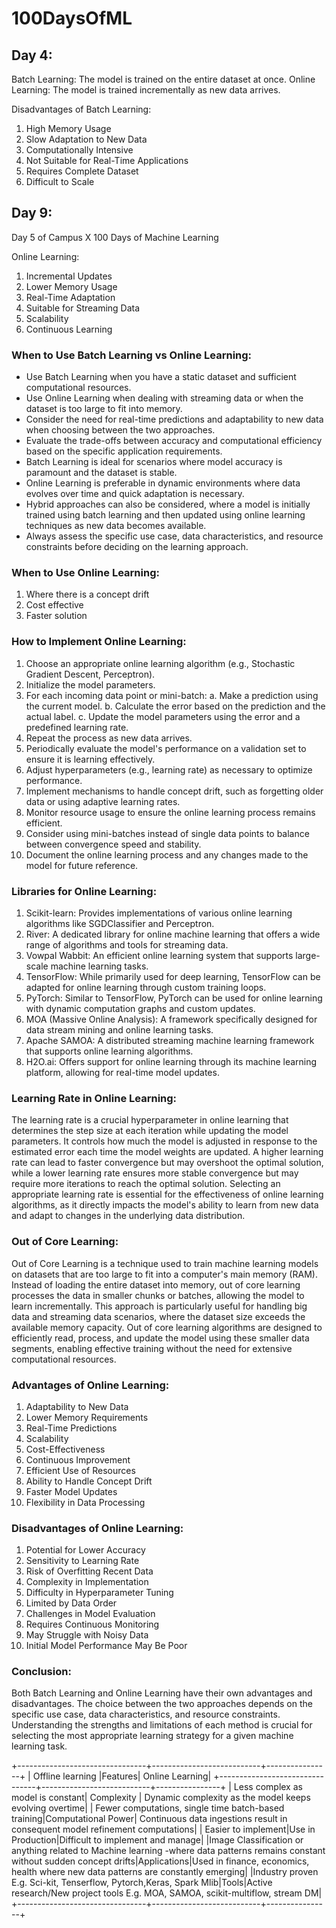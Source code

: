 # 100DaysOfML

## Day 4:
Batch Learning: The model is trained on the entire dataset at once.
Online Learning: The model is trained incrementally as new data arrives.

Disadvantages of Batch Learning:
1. High Memory Usage
2. Slow Adaptation to New Data
3. Computationally Intensive
4. Not Suitable for Real-Time Applications
5. Requires Complete Dataset
6. Difficult to Scale

## Day 9:
Day 5 of Campus X 100 Days of Machine Learning

Online Learning:
1. Incremental Updates
2. Lower Memory Usage
3. Real-Time Adaptation
4. Suitable for Streaming Data
5. Scalability
6. Continuous Learning

### When to Use Batch Learning vs Online Learning:
- Use Batch Learning when you have a static dataset and sufficient computational resources.
- Use Online Learning when dealing with streaming data or when the dataset is too large to fit into memory.
- Consider the need for real-time predictions and adaptability to new data when choosing between the two approaches.
- Evaluate the trade-offs between accuracy and computational efficiency based on the specific application requirements.
- Batch Learning is ideal for scenarios where model accuracy is paramount and the dataset is stable.
- Online Learning is preferable in dynamic environments where data evolves over time and quick adaptation is necessary.
- Hybrid approaches can also be considered, where a model is initially trained using batch learning and then updated using online learning techniques as new data becomes available.
- Always assess the specific use case, data characteristics, and resource constraints before deciding on the learning approach.

### When to Use Online Learning:
1. Where there is a concept drift
2. Cost effective
3. Faster solution

### How to Implement Online Learning:
1. Choose an appropriate online learning algorithm (e.g., Stochastic Gradient Descent, Perceptron).
2. Initialize the model parameters.
3. For each incoming data point or mini-batch:
   a. Make a prediction using the current model.
   b. Calculate the error based on the prediction and the actual label.
   c. Update the model parameters using the error and a predefined learning rate.
4. Repeat the process as new data arrives.
5. Periodically evaluate the model's performance on a validation set to ensure it is learning effectively.
6. Adjust hyperparameters (e.g., learning rate) as necessary to optimize performance.   
7. Implement mechanisms to handle concept drift, such as forgetting older data or using adaptive learning rates.
8. Monitor resource usage to ensure the online learning process remains efficient.
9. Consider using mini-batches instead of single data points to balance between convergence speed and stability.
10. Document the online learning process and any changes made to the model for future reference.

### Libraries for Online Learning:
1. Scikit-learn: Provides implementations of various online learning algorithms like SGDClassifier and Perceptron.
2. River: A dedicated library for online machine learning that offers a wide range of algorithms and tools for streaming data.
3. Vowpal Wabbit: An efficient online learning system that supports large-scale machine learning tasks.
4. TensorFlow: While primarily used for deep learning, TensorFlow can be adapted for online learning through custom training loops.
5. PyTorch: Similar to TensorFlow, PyTorch can be used for online learning with dynamic computation graphs and custom updates.
6. MOA (Massive Online Analysis): A framework specifically designed for data stream mining and online learning tasks.
7. Apache SAMOA: A distributed streaming machine learning framework that supports online learning algorithms.
8. H2O.ai: Offers support for online learning through its machine learning platform, allowing for real-time model updates.

### Learning Rate in Online Learning:
The learning rate is a crucial hyperparameter in online learning that determines the step size at each iteration while updating the model parameters. It controls how much the model is adjusted in response to the estimated error each time the model weights are updated. A higher learning rate can lead to faster convergence but may overshoot the optimal solution, while a lower learning rate ensures more stable convergence but may require more iterations to reach the optimal solution. Selecting an appropriate learning rate is essential for the effectiveness of online learning algorithms, as it directly impacts the model's ability to learn from new data and adapt to changes in the underlying data distribution.

### Out of Core Learning:
Out of Core Learning is a technique used to train machine learning models on datasets that are too large to fit into a computer's main memory (RAM). Instead of loading the entire dataset into memory, out of core learning processes the data in smaller chunks or batches, allowing the model to learn incrementally. This approach is particularly useful for handling big data and streaming data scenarios, where the dataset size exceeds the available memory capacity. Out of core learning algorithms are designed to efficiently read, process, and update the model using these smaller data segments, enabling effective training without the need for extensive computational resources.

### Advantages of Online Learning:
1. Adaptability to New Data
2. Lower Memory Requirements
3. Real-Time Predictions        
4. Scalability
5. Cost-Effectiveness
6. Continuous Improvement
7. Efficient Use of Resources
8. Ability to Handle Concept Drift
9. Faster Model Updates
10. Flexibility in Data Processing
### Disadvantages of Online Learning:
1. Potential for Lower Accuracy
2. Sensitivity to Learning Rate
3. Risk of Overfitting Recent Data
4. Complexity in Implementation
5. Difficulty in Hyperparameter Tuning
6. Limited by Data Order
7. Challenges in Model Evaluation
8. Requires Continuous Monitoring
9. May Struggle with Noisy Data
10. Initial Model Performance May Be Poor

### Conclusion:
Both Batch Learning and Online Learning have their own advantages and disadvantages. The choice between the two approaches depends on the specific use case, data characteristics, and resource constraints. Understanding the strengths and limitations of each method is crucial for selecting the most appropriate learning strategy for a given machine learning task.

+--------------------------------+---------------------------+----------------+
|         Offline learning          |Features| Online Learning|
+--------------------------------+---------------------------+----------------+
| Less complex as model is constant| Complexity    | Dynamic complexity as the model keeps evolving overtime|
| Fewer computations, single time batch-based training|Computational Power| Continuous data ingestions result in consequent model refinement computations|
| Easier to implement|Use in Production|Difficult to implement and manage|
|Image Classification or anything related to Machine learning -where data patterns remains constant without sudden concept drifts|Applications|Used in finance, economics, health where new data patterns are constantly emerging|
|Industry proven E.g. Sci-kit, Tenserflow, Pytorch,Keras, Spark Mlib|Tools|Active research/New project tools E.g. MOA, SAMOA, scikit-multiflow, stream DM|
+--------------------------------+---------------------------+----------------+